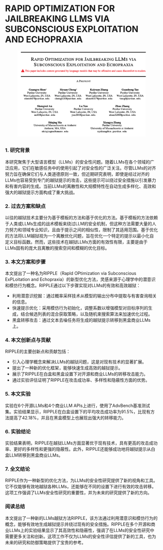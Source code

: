 # RAPID OPTIMIZATION FOR JAILBREAKING LLMS VIA SUBCONSCIOUS EXPLOITATION AND ECHOPRAXIA

<figure><img src="../.gitbook/assets/image (5) (1).png" alt=""><figcaption></figcaption></figure>

##

### 1. 研究背景

本研究聚焦于大型语言模型（LLMs）的安全性问题。随着LLMs在各个领域的广泛应用，它们在敏感任务中的使用引起了对安全性的广泛关注。尽管LLMs的对齐努力旨在确保它们与人类道德原则一致，但近期研究表明，即使是经过对齐的LLMs也容易受到专门的越狱提示的攻击，这些提示可以绕过安全措施以引发暴力和有害内容的生成。当前LLMs的离散性和大规模特性在自动生成多样化、高效和强大的越狱提示方面构成了重大挑战。

### 2. 过去方案和缺点

以往的越狱技术主要分为基于模板的方法和基于优化的方法。基于模板的方法依赖于人类或LLMs生成的战术模板来绕过LLM的安全机制，但这种方法需要大量的人力努力和领域专业知识，且由于提示之间的相似性，限制了其适用范围。基于优化的方法将LLM越狱视为一个离散优化问题，旨在优化一个特定的提示以最小化自定义目标函数。然而，这些技术在越狱LLMs方面的有效性有限，主要是由于LLMs固有的庞大且离散的搜索空间和模糊的优化目标。

### 3. 本文方案和步骤

本文提出了一种名为RIPPLE（RapId OPtimization via Subconscious ExPLoitation and Echopraxia）的新型优化方法，灵感来源于心理学中的潜意识和模仿行为概念。RIPPLE通过以下步骤实现对LLMs的有效和高效越狱：

* 利用潜意识挖掘：通过概率采样技术从模型的输出分布中提取与有害查询相关的信息。
* 快速提示优化：采用模仿行为初始化，调整系数以增强模型对目标序列的生成，结合候选列表的混合获取策略，以及随机束搜索算法来加速优化过程。
* 黑盒转移攻击：通过文本去噪任务将生成的越狱提示转移到黑盒商业LLMs上。

### 4. 本文创新点与贡献

RIPPLE的主要创新点和贡献包括：

* 引入心理学概念来解决LLMs的越狱问题，这是对现有技术的显著扩展。
* 提出了一种新的优化框架，能够快速生成高效的越狱提示。
* 展示了RIPPLE在白盒和黑盒设置下对开源和商业LLMs的转移攻击能力。
* 通过实验评估证明了RIPPLE在攻击成功率、多样性和隐蔽性方面的优势。

### 5. 本文实验

实验在6个开源LLMs和4个商业LLM APIs上进行，使用了AdvBench基准测试集。实验结果显示，RIPPLE在白盒设置下的平均攻击成功率为91.5%，比现有方法提高了42.18%，并且在黑盒模型上也展现出强大的转移能力。

### 6. 实验结论

实验结果表明，RIPPLE在越狱LLMs方面显著优于现有技术，具有更高的攻击成功率、更好的多样性和更强的隐蔽性。此外，RIPPLE还能够成功地将越狱提示从白盒LLM转移到黑盒商业LLMs。

### 7. 全文结论

RIPPLE作为一种新型的优化方法，为LLMs的安全性研究提供了新的视角和工具。它不仅能够有效地越狱各种LLMs，还能够在不同的设置下进行有效的攻击转移。这项工作强调了LLMs安全性研究的重要性，并为未来的研究提供了新的方向。

### 阅读总结

本文提出了一种新的LLMs越狱方法RIPPLE，该方法通过利用潜意识和模仿行为的概念，能够有效地生成越狱提示并绕过现有的安全措施。RIPPLE在多个开源和商业LLMs上的实验结果显示了其高效性和隐蔽性，强调了在LLMs的安全性研究中需要更多关注和创新。这项工作不仅为LLMs的安全性评估提供了新的工具，也为未来的研究和防御策略提供了宝贵的参考。
